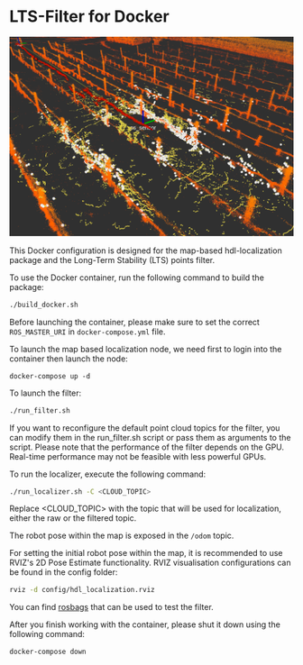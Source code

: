 # LTS-Filter for Docker 

![LTS-Filter](img/lts_filter.png)

This Docker configuration is designed for the map-based hdl-localization package and the Long-Term Stability (LTS) points filter.

To use the Docker container, run the following command to build the package:

```bash
./build_docker.sh
```

Before launching the container, please make sure to set the correct `ROS_MASTER_URI` in `docker-compose.yml` file. 

To launch the map based localization node, we need first to login into the container then launch the node:
```basha
docker-compose up -d
```

To launch the filter: 
```bash
./run_filter.sh
```
If you want to reconfigure the default point cloud topics for the filter, you can modify them in the run_filter.sh script or pass them as arguments to the script. Please note that the performance of the filter depends on the GPU. Real-time performance may not be feasible with less powerful GPUs.


To run the localizer, execute the following command:
```bash
./run_localizer.sh -C <CLOUD_TOPIC>
```
Replace <CLOUD_TOPIC> with the topic that will be used for localization, either the raw or the filtered topic.

The robot pose within the map is exposed in the `/odom` topic. 

For setting the initial robot pose within the map, it is recommended to use RVIZ's 2D Pose Estimate functionality. RVIZ visualisation configurations can be found in the config folder:

```bash
rviz -d config/hdl_localization.rviz
```

You can find [rosbags](https://drive.google.com/drive/folders/1QXDFUI_gCjb6L3F0F-lc-5blk1GA3lAT?usp=sharing) that can be used to test the filter.

After you finish working with the container, please shut it down using the following command:

```bash
docker-compose down
```


